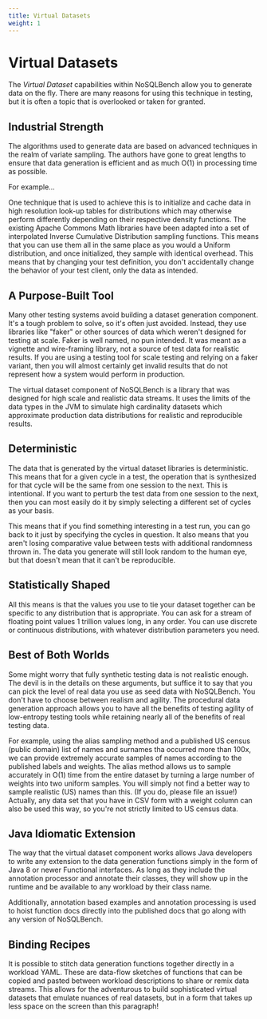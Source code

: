 ```yaml
---
title: Virtual Datasets
weight: 1
---
```


# Virtual Datasets

The _Virtual Dataset_ capabilities within NoSQLBench allow you to generate
data on the fly. There are many reasons for using this technique in
testing, but it is often a topic that is overlooked or taken for granted.

## Industrial Strength

The algorithms used to generate data are based on advanced techniques in
the realm of variate sampling. The authors have gone to great lengths to
ensure that data generation is efficient and as much O(1) in processing
time as possible.

For example...

One technique that is used to achieve this is to initialize and cache data
in high resolution look-up tables for distributions which may otherwise
perform differently depending on their respective density functions. The
existing Apache Commons Math libraries have been adapted into a set of
interpolated Inverse Cumulative Distribution sampling functions. This
means that you can use them all in the same place as you would a Uniform
distribution, and once initialized, they sample with identical overhead.
This means that by changing your test definition, you don't accidentally
change the behavior of your test client, only the data as intended.

## A Purpose-Built Tool

Many other testing systems avoid building a dataset generation component.
It's a tough problem to solve, so it's often just avoided. Instead, they
use libraries like "faker" or other sources of data which weren't designed
for testing at scale. Faker is well named, no pun intended. It was meant
as a vignette and wire-framing library, not a source of test data for
realistic results. If you are using a testing tool for scale testing and
relying on a faker variant, then you will almost certainly get invalid
results that do not represent how a system would perform in production.

The virtual dataset component of NoSQLBench is a library that was designed
for high scale and realistic data streams. It uses the limits of the data
types in the JVM to simulate high cardinality datasets which approximate
production data distributions for realistic and reproducible results.

## Deterministic

The data that is generated by the virtual dataset libraries is
deterministic. This means that for a given cycle in a test, the operation
that is synthesized for that cycle will be the same from one session to
the next. This is intentional. If you want to perturb the test data from
one session to the next, then you can most easily do it by simply
selecting a different set of cycles as your basis.

This means that if you find something interesting in a test run, you can
go back to it just by specifying the cycles in question. It also means
that you aren't losing comparative value between tests with additional
randomness thrown in. The data you generate will still look random to the
human eye, but that doesn't mean that it can't be reproducible.

## Statistically Shaped

All this means is that the values you use to tie your dataset together can
be specific to any distribution that is appropriate. You can ask for a
stream of floating point values 1 trillion values long, in any order. You
can use discrete or continuous distributions, with whatever distribution
parameters you need.

## Best of Both Worlds

Some might worry that fully synthetic testing data is not realistic
enough. The devil is in the details on these arguments, but suffice it to
say that you can pick the level of real data you use as seed data with
NoSQLBench. You don't have to choose between realism and agility. The
procedural data generation approach allows you to have all the benefits of
testing agility of low-entropy testing tools while retaining nearly all of
the benefits of real testing data.

For example, using the alias sampling method and a published US census
(public domain) list of names and surnames tha occurred more than 100x, we
can provide extremely accurate samples of names according to the published
labels and weights. The alias method allows us to sample accurately in
O(1) time from the entire dataset by turning a large number of weights
into two uniform samples. You will simply not find a better way to sample
realistic (US) names than this. (If you do, please file an issue!)
Actually, any data set that you have in CSV form with a weight column can
also be used this way, so you're not strictly limited to US census data.

## Java Idiomatic Extension

The way that the virtual dataset component works allows Java developers to
write any extension to the data generation functions simply in the form of
Java 8 or newer Functional interfaces. As long as they include the
annotation processor and annotate their classes, they will show up in the
runtime and be available to any workload by their class name.

Additionally, annotation based examples and annotation processing is used
to hoist function docs directly into the published docs that go along with
any version of NoSQLBench.

## Binding Recipes

It is possible to stitch data generation functions together directly in a
workload YAML. These are data-flow sketches of functions that can be
copied and pasted between workload descriptions to share or remix data
streams. This allows for the adventurous to build sophisticated virtual
datasets that emulate nuances of real datasets, but in a form that takes
up less space on the screen than this paragraph!
